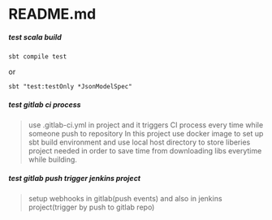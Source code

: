 # README.md
##### test scala build 
```
sbt compile test 
```
or 

```
sbt "test:testOnly *JsonModelSpec"
```

##### test gitlab ci process
> use .gitlab-ci.yml in project and it triggers CI process every time while someone push to repository
In this project use docker image to set up sbt build environment and use local host directory to store liberies project needed in order to save time from downloading libs everytime while building.

##### test gitlab push trigger jenkins project
> setup webhooks in gitlab(push events) and also in jenkins project(trigger by push to gitlab repo)

